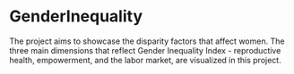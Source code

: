 # GenderInequality

The project aims to showcase the disparity factors that affect women. The three main dimensions that reflect Gender Inequality Index - reproductive health, empowerment, and the labor market, are visualized in this project.
